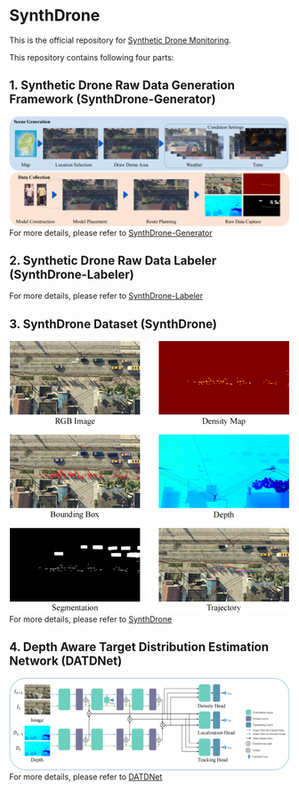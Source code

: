 # SynthDrone
This is the official repository for [Synthetic Drone Monitoring](##TODO-Update-Paper-URL).

This repository contains following four parts:
<!-- 1. Synthetic Drone Raw Data Generation Framework (SynthDrone-Generator)
2. Synthetic Drone Raw Data Labeler (SynthDrone-Labeler)
3. SynthDrone Dataset (SynthDrone)
4. Depth Aware Target Distribution Estimation Network (DATDNet) -->

## 1. Synthetic Drone Raw Data Generation Framework (SynthDrone-Generator)

![SynthDrone-Generator](img/SynthDrone-Generator.png)
For more details, please refer to [SynthDrone-Generator](SynthDrone-Generator)

## 2. Synthetic Drone Raw Data Labeler (SynthDrone-Labeler)
For more details, please refer to [SynthDrone-Labeler](SynthDrone-Labeler)

## 3. SynthDrone Dataset (SynthDrone)
![SynthDrone](img/SynthDrone.png)
For more details, please refer to [SynthDrone](SynthDrone)

## 4. Depth Aware Target Distribution Estimation Network (DATDNet)
![DATDNet](img/DATDNet.png)
For more details, please refer to [DATDNet](DATDNet)